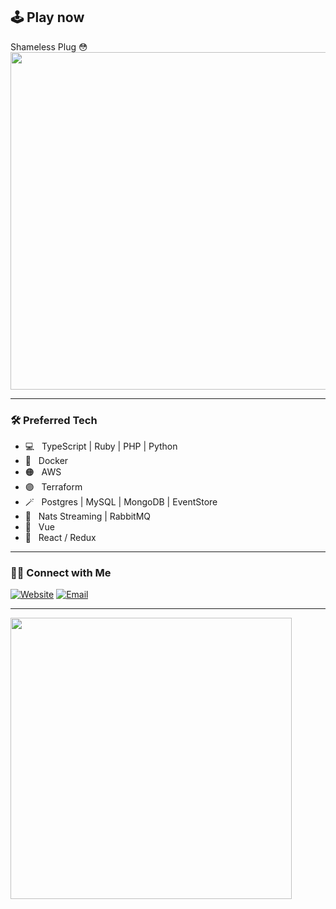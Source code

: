 ## 🕹 Play now
Shameless Plug 😳<br/>
<a href="https://geofind.io"><img src="https://geofind.io/social.jpg" width='540' /></a>

------------------------

<h3>🛠 Preferred Tech</h3>

- 💻 &nbsp; TypeScript | Ruby | PHP | Python
- 🐳 &nbsp; Docker
- 🟠 &nbsp; AWS
- 🟣 &nbsp; Terraform
- 🪄 &nbsp; Postgres | MySQL | MongoDB | EventStore
- 🚌 &nbsp; Nats Streaming | RabbitMQ
- 💚 &nbsp; Vue
- 🔷 &nbsp; React / Redux

------------------------

<h3> 🤝🏻 Connect with Me </h3>

<p>
<a href="https://www.pascalraszyk.de/"><img alt="Website" src="https://img.shields.io/badge/Website-www.pascalraszyk.de-blue?style=flat-square&logo=google-chrome"></a>
<a href="mailto:pascal@raszyk.de"><img alt="Email" src="https://img.shields.io/badge/Email-pascal@raszyk.de-red?style=flat-square&logo=gmail"></a>
</p>

-----------------------
<img src="https://wakatime.com/share/@p0s1x/c70a3632-44af-4330-bf55-2942b3f5ed83.svg" width='450' />
